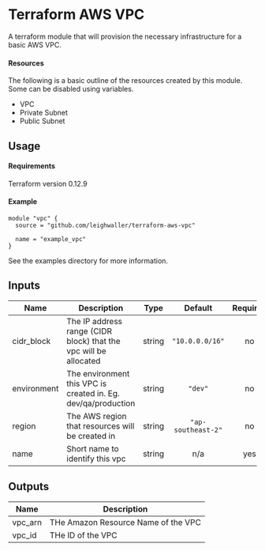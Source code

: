 # Terraform AWS VPC

A terraform module that will provision the necessary infrastructure for a basic AWS VPC.

#### Resources
The following is a basic outline of the resources created by this module. Some can be disabled using variables.
* VPC
* Private Subnet
* Public Subnet
    

## Usage

#### Requirements
Terraform version 0.12.9

#### Example

```hlc
module "vpc" {
  source = "github.com/leighwaller/terraform-aws-vpc"
  
  name = "example_vpc"
}
```

See the examples directory for more information. 



## Inputs

| Name | Description | Type | Default | Required |
|------|-------------|:----:|:-----:|:-----:|
| cidr\_block | The IP address range (CIDR block) that the vpc will be allocated | string | `"10.0.0.0/16"` | no |
| environment | The environment this VPC is created in. Eg. dev/qa/production | string | `"dev"` | no |
| region | The AWS region that resources will be created in | string | `"ap-southeast-2"` | no |
| name | Short name to identify this vpc | string | n/a | yes |

## Outputs

| Name | Description |
|------|-------------|
| vpc\_arn | THe Amazon Resource Name of the VPC |
| vpc\_id | THe ID of the VPC |

